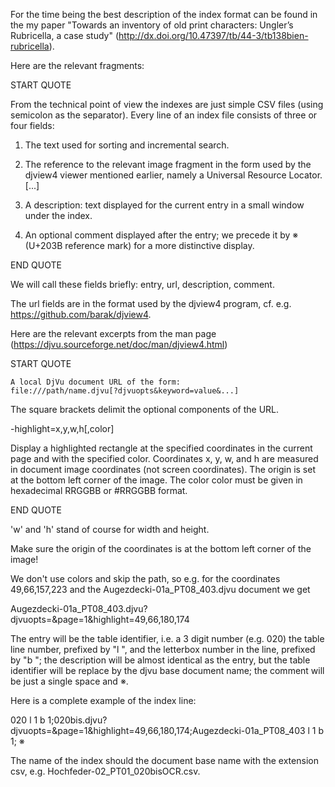For the time being the best description of the index format can be
found in the my paper "Towards an inventory of old print characters:
Ungler’s Rubricella, a case study"
(http://dx.doi.org/10.47397/tb/44-3/tb138bien-rubricella).

Here are the relevant fragments:

START QUOTE

From the technical point of view the indexes
are just simple CSV files (using semicolon as the
separator). Every line of an index file consists of
three or four fields:

1. The text used for sorting and incremental search.

2. The reference to the relevant image fragment in
the form used by the djview4 viewer mentioned
earlier, namely a Universal Resource Locator.
[...]

3. A description: text displayed for the current
entry in a small window under the index.

4. An optional comment displayed after the entry;
we precede it by ※ (U+203B reference mark)
for a more distinctive display.

END QUOTE

We will call these fields briefly: entry, url, description, comment.

The url fields are in the format used by the djview4 program, cf. e.g.
https://github.com/barak/djview4.

Here are the relevant excerpts from the man page (https://djvu.sourceforge.net/doc/man/djview4.html)

START QUOTE

    A local DjVu document URL of the form: 
    file:///path/name.djvu[?djvuopts&keyword=value&...] 

The square brackets delimit the optional components of the
URL.

-highlight=x,y,w,h[,color]

Display a highlighted rectangle at the specified coordinates in the
current page and with the specified color. Coordinates x, y, w, and h
are measured in document image coordinates (not screen
coordinates). The origin is set at the bottom left corner of the
image. The color color must be given in hexadecimal RRGGBB or #RRGGBB
format. 

END QUOTE

'w' and 'h' stand of course for width and height.

Make sure the origin of the coordinates is at the bottom left
corner of the image!

We don't use colors and skip the path, so e.g. for the coordinates
49,66,157,223 and the Augezdecki-01a_PT08_403.djvu document we get

Augezdecki-01a_PT08_403.djvu?djvuopts=&page=1&highlight=49,66,180,174

The entry will be the table identifier, i.e. a 3 digit number
(e.g. 020) the table line number, prefixed by "l ", and the letterbox
number in the line, prefixed by "b "; the description will be almost
identical as the entry, but the table identifier will be replace by
the djvu base document name; the comment will be just a single space
and ※.

Here is a complete example of the index line:

020 l 1 b 1;020bis.djvu?djvuopts=&page=1&highlight=49,66,180,174;Augezdecki-01a_PT08_403 l 1 b 1; ※

The name of the index should the document base name with the extension
csv, e.g. Hochfeder-02_PT01_020bisOCR.csv.
